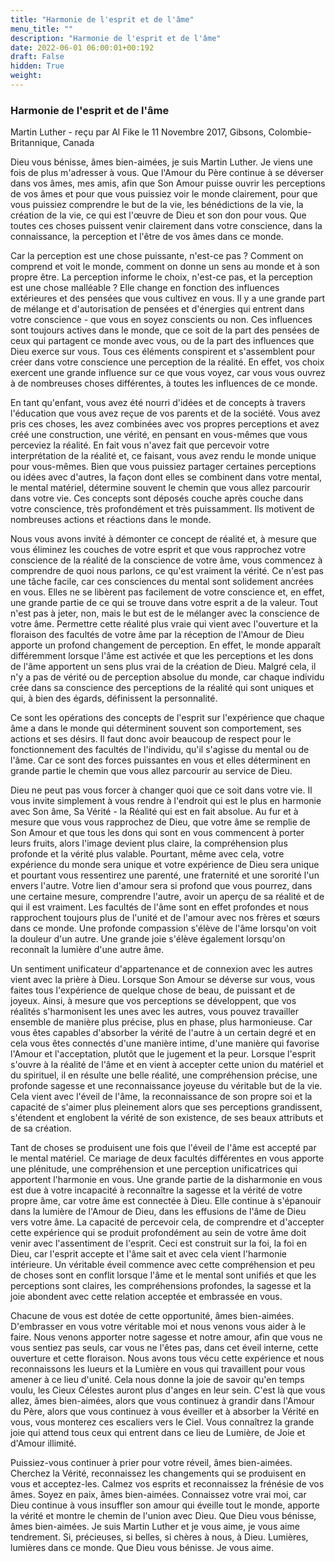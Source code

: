 ```yaml
---
title: "Harmonie de l'esprit et de l'âme"
menu_title: ""
description: "Harmonie de l'esprit et de l'âme"
date: 2022-06-01 06:00:01+00:192
draft: False
hidden: True
weight:
---
```

### Harmonie de l'esprit et de l'âme

Martin Luther - reçu par Al Fike le 11 Novembre 2017, Gibsons, Colombie-Britannique, Canada

Dieu vous bénisse, âmes bien-aimées, je suis Martin Luther. Je viens une fois de plus m'adresser à vous. Que l'Amour du Père continue à se déverser dans vos âmes, mes amis, afin que Son Amour puisse ouvrir les perceptions de vos âmes et pour que vous puissiez voir le monde clairement, pour que vous puissiez comprendre le but de la vie, les bénédictions de la vie, la création de la vie, ce qui est l'œuvre de Dieu et son don pour vous. Que toutes ces choses puissent venir clairement dans votre conscience, dans la connaissance, la perception et l'être de vos âmes dans ce monde.

Car la perception est une chose puissante, n'est-ce pas ? Comment on comprend et voit le monde, comment on donne un sens au monde et à son propre être. La perception informe le choix, n'est-ce pas, et la perception est une chose malléable ? Elle change en fonction des influences extérieures et des pensées que vous cultivez en vous. Il y a une grande part de mélange et d'autorisation de pensées et d'énergies qui entrent dans votre conscience - que vous en soyez conscients ou non. Ces influences sont toujours actives dans le monde, que ce soit de la part des pensées de ceux qui partagent ce monde avec vous, ou de la part des influences que Dieu exerce sur vous. Tous ces éléments conspirent et s'assemblent pour créer dans votre conscience une perception de la réalité. En effet, vos choix exercent une grande influence sur ce que vous voyez, car vous vous ouvrez à de nombreuses choses différentes, à toutes les influences de ce monde.

En tant qu'enfant, vous avez été nourri d'idées et de concepts à travers l'éducation que vous avez reçue de vos parents et de la société. Vous avez pris ces choses, les avez combinées avec vos propres perceptions et avez créé une construction, une vérité, en pensant en vous-mêmes que vous perceviez la réalité. En fait vous n'avez fait que percevoir votre interprétation de la réalité et, ce faisant, vous avez rendu le monde unique pour vous-mêmes. Bien que vous puissiez partager certaines perceptions ou idées avec d'autres, la façon dont elles se combinent dans votre mental, le mental matériel, détermine souvent le chemin que vous allez parcourir dans votre vie. Ces concepts sont déposés couche après couche dans votre conscience, très profondément et très puissamment. Ils motivent de nombreuses actions et réactions dans le monde.

Nous vous avons invité à démonter ce concept de réalité et, à mesure que vous éliminez les couches de votre esprit et que vous rapprochez votre conscience de la réalité de la conscience de votre âme, vous commencez à comprendre de quoi nous parlons, ce qu'est vraiment la vérité. Ce n'est pas une tâche facile, car ces consciences du mental sont solidement ancrées en vous. Elles ne se libèrent pas facilement de votre conscience et, en effet, une grande partie de ce qui se trouve dans votre esprit a de la valeur. Tout n'est pas à jeter, non, mais le but est de le mélanger avec la conscience de votre âme. Permettre cette réalité plus vraie qui vient avec l'ouverture et la floraison des facultés de votre âme par la réception de l'Amour de Dieu apporte un profond changement de perception. En effet, le monde apparaît différemment lorsque l'âme est activée et que les perceptions et les dons de l'âme apportent un sens plus vrai de la création de Dieu. Malgré cela, il n'y a pas de vérité ou de perception absolue du monde, car chaque individu crée dans sa conscience des perceptions de la réalité qui sont uniques et qui, à bien des égards, définissent la personnalité.

Ce sont les opérations des concepts de l'esprit sur l'expérience que chaque âme a dans le monde qui déterminent souvent son comportement, ses actions et ses désirs. Il faut donc avoir beaucoup de respect pour le fonctionnement des facultés de l'individu, qu'il s'agisse du mental ou de l'âme. Car ce sont des forces puissantes en vous et elles déterminent en grande partie le chemin que vous allez parcourir au service de Dieu.

Dieu ne peut pas vous forcer à changer quoi que ce soit dans votre vie. Il vous invite simplement à vous rendre à l'endroit qui est le plus en harmonie avec Son âme, Sa Vérité - la Réalité qui est en fait absolue. Au fur et à mesure que vous vous rapprochez de Dieu, que votre âme se remplie de Son Amour et que tous les dons qui sont en vous commencent à porter leurs fruits, alors l'image devient plus claire, la compréhension plus profonde et la vérité plus valable. Pourtant, même avec cela, votre expérience du monde sera unique et votre expérience de Dieu sera unique et pourtant vous ressentirez une parenté, une fraternité et une sororité l'un envers l'autre. Votre lien d'amour sera si profond que vous pourrez, dans une certaine mesure, comprendre l'autre, avoir un aperçu de sa réalité et de qui il est vraiment. Les facultés de l'âme sont en effet profondes et nous rapprochent toujours plus de l'unité et de l'amour avec nos frères et sœurs dans ce monde. Une profonde compassion s'élève de l'âme lorsqu'on voit la douleur d'un autre. Une grande joie s'élève également lorsqu'on reconnaît la lumière d'une autre âme.

Un sentiment unificateur d'appartenance et de connexion avec les autres vient avec la prière à Dieu. Lorsque Son Amour se déverse sur vous, vous faites tous l'expérience de quelque chose de beau, de puissant et de joyeux. Ainsi, à mesure que vos perceptions se développent, que vos réalités s'harmonisent les unes avec les autres, vous pouvez travailler ensemble de manière plus précise, plus en phase, plus harmonieuse. Car vous êtes capables d'absorber la vérité de l'autre à un certain degré et en cela vous êtes connectés d'une manière intime, d'une manière qui favorise l'Amour et l'acceptation, plutôt que le jugement et la peur. Lorsque l'esprit s'ouvre à la réalité de l'âme et en vient à accepter cette union du matériel et du spirituel, il en résulte une belle réalité, une compréhension précise, une profonde sagesse et une reconnaissance joyeuse du véritable but de la vie. Cela vient avec l'éveil de l'âme, la reconnaissance de son propre soi et la capacité de s'aimer plus pleinement alors que ses perceptions grandissent, s'étendent et englobent la vérité de son existence, de ses beaux attributs et de sa création.

Tant de choses se produisent une fois que l'éveil de l'âme est accepté par le mental matériel. Ce mariage de deux facultés différentes en vous apporte une plénitude, une compréhension et une perception unificatrices qui apportent l'harmonie en vous. Une grande partie de la disharmonie en vous est due à votre incapacité à reconnaître la sagesse et la vérité de votre propre âme, car votre âme est connectée à Dieu. Elle continue à s'épanouir dans la lumière de l'Amour de Dieu, dans les effusions de l'âme de Dieu vers votre âme. La capacité de percevoir cela, de comprendre et d'accepter cette expérience qui se produit profondément au sein de votre âme doit venir avec l'assentiment de l'esprit. Ceci est construit sur la foi, la foi en Dieu, car l'esprit accepte et l'âme sait et avec cela vient l'harmonie intérieure. Un véritable éveil commence avec cette compréhension et peu de choses sont en conflit lorsque l'âme et le mental sont unifiés et que les perceptions sont claires, les compréhensions profondes, la sagesse et la joie abondent avec cette relation acceptée et embrassée en vous.

Chacune de vous est dotée de cette opportunité, âmes bien-aimées. D'embrasser en vous votre véritable moi et nous venons vous aider à le faire. Nous venons apporter notre sagesse et notre amour, afin que vous ne vous sentiez pas seuls, car vous ne l'êtes pas, dans cet éveil interne, cette ouverture et cette floraison. Nous avons tous vécu cette expérience et nous reconnaissons les lueurs et la Lumière en vous qui travaillent pour vous amener à ce lieu d'unité. Cela nous donne la joie de savoir qu'en temps voulu, les Cieux Célestes auront plus d'anges en leur sein. C'est là que vous allez, âmes bien-aimées, alors que vous continuez à grandir dans l'Amour du Père, alors que vous continuez à vous éveiller et à absorber la Vérité en vous, vous monterez ces escaliers vers le Ciel. Vous connaîtrez la grande joie qui attend tous ceux qui entrent dans ce lieu de Lumière, de Joie et d'Amour illimité.

Puissiez-vous continuer à prier pour votre réveil, âmes bien-aimées. Cherchez la Vérité, reconnaissez les changements qui se produisent en vous et acceptez-les. Calmez vos esprits et reconnaissez la frénésie de vos âmes. Soyez en paix, âmes bien-aimées. Connaissez votre vrai moi, car Dieu continue à vous insuffler son amour qui éveille tout le monde, apporte la vérité et montre le chemin de l'union avec Dieu. Que Dieu vous bénisse, âmes bien-aimées. Je suis Martin Luther et je vous aime, je vous aime tendrement. Si, précieuses, si belles, si chères à nous, à Dieu. Lumières, lumières dans ce monde. Que Dieu vous bénisse. Je vous aime.
